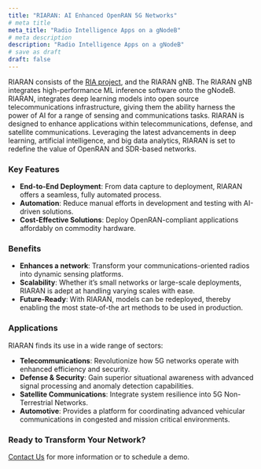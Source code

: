 ```yaml
---
title: "RIARAN: AI Enhanced OpenRAN 5G Networks"
# meta title
meta_title: "Radio Intelligence Apps on a gNodeB"
# meta description
description: "Radio Intelligence Apps on a gNodeB"
# save as draft
draft: false
---
```



<!-- ## Transforming Communications with State-of-the-Art Technology -->

RIARAN consists of the [RIA project](radiointelligenceapps-suite/), and the RIARAN gNB. The RIARAN gNB integrates high-performance ML inference software onto the gNodeB. RIARAN, integrates deep learning models into open source telecommunications infrastructure, giving them the ability harness the power of AI for a range of sensing and communications tasks. RIARAN is designed to enhance applications within telecommunications, defense, and satellite communications. Leveraging the latest advancements in deep learning, artificial intelligence, and big data analytics, RIARAN is set to redefine the value of OpenRAN and SDR-based networks.

### Key Features

- **End-to-End Deployment**: From data capture to deployment, RIARAN offers a seamless, fully automated process.
- **Automation**: Reduce manual efforts in development and testing with  AI-driven solutions.
- **Cost-Effective Solutions**: Deploy OpenRAN-compliant applications affordably on commodity hardware.

### Benefits

- **Enhances a network**: Transform your communications-oriented radios into dynamic sensing platforms.
- **Scalability**: Whether it’s small networks or large-scale deployments, RIARAN is adept at handling varying scales with ease.
- **Future-Ready**: With RIARAN, models can be redeployed, thereby enabling the most state-of-the art methods to be used in production.

### Applications

RIARAN finds its use in a wide range of sectors:

- **Telecommunications**: Revolutionize how 5G networks operate with enhanced efficiency and security.
- **Defense & Security**: Gain superior situational awareness with advanced signal processing and anomaly detection capabilities.
- **Satellite Communications**: Integrate system resilience into 5G Non-Terrestrial Networks.
- **Automotive**: Provides a platform for coordinating advanced vehicular communications in congested and mission critical environments.

<!-- ## Why Choose RIARAN?

RIARAN stands out in the OpenRAN market. Unlike traditional solutions that treat radios as static components, RIARAN brings dynamic capabilities to your network. With RIARAN, experience the power of deep learning at the physical layer, transforming your network's efficiency and security. -->

### Ready to Transform Your Network?

[Contact Us](/contact/) for more information or to schedule a demo.



